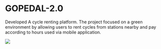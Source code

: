 # GOPEDAL-2.0
 
Developed A cycle renting platform. The project focused on a green environment by allowing users to rent cycles from stations nearby and pay according to hours used via mobile application.

<img src="https://github.com/kazi-rayed-hossain/GOPEDAL/blob/c59e3bb49fecaea57778429a8d0ea5039426e064/img/Logo.png"  >
